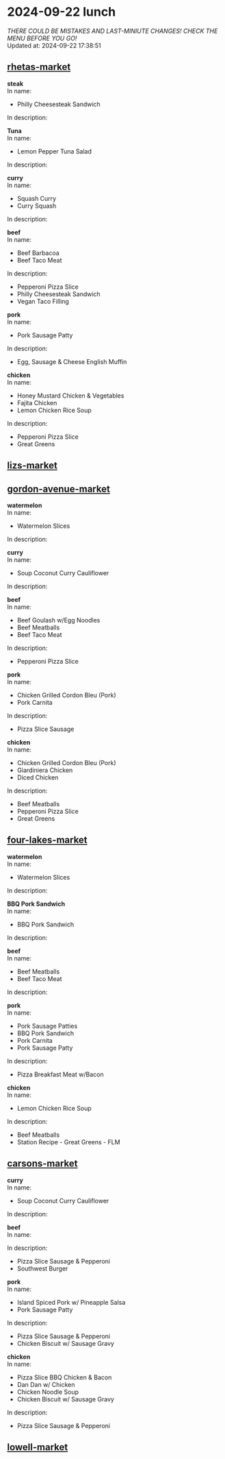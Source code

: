 # 2024-09-22 lunch  
*THERE COULD BE MISTAKES AND LAST-MINIUTE CHANGES! CHECK THE MENU BEFORE YOU GO!*  
Updated at: 2024-09-22 17:38:51  
## [rhetas-market](https://wisc-housingdining.nutrislice.com/menu/rhetas-market/lunch/2024-09-22)  
**steak**  
In name:   
 - Philly Cheesesteak Sandwich  
  
In description:   
  
**Tuna**  
In name:   
 - Lemon Pepper Tuna Salad  
  
In description:   
  
**curry**  
In name:   
 - Squash Curry  
 - Curry Squash  
  
In description:   
  
**beef**  
In name:   
 - Beef Barbacoa  
 - Beef Taco Meat  
  
In description:   
 - Pepperoni Pizza Slice  
 - Philly Cheesesteak Sandwich  
 - Vegan Taco Filling  
  
**pork**  
In name:   
 - Pork Sausage Patty  
  
In description:   
 - Egg, Sausage & Cheese English Muffin  
  
**chicken**  
In name:   
 - Honey Mustard Chicken & Vegetables  
 - Fajita Chicken  
 - Lemon Chicken Rice Soup  
  
In description:   
 - Pepperoni Pizza Slice  
 - Great Greens  
  
## [lizs-market](https://wisc-housingdining.nutrislice.com/menu/lizs-market/lunch/2024-09-22)  
## [gordon-avenue-market](https://wisc-housingdining.nutrislice.com/menu/gordon-avenue-market/lunch/2024-09-22)  
**watermelon**  
In name:   
 - Watermelon Slices  
  
In description:   
  
**curry**  
In name:   
 - Soup Coconut Curry Cauliflower  
  
In description:   
  
**beef**  
In name:   
 - Beef Goulash w/Egg Noodles  
 - Beef Meatballs  
 - Beef Taco Meat  
  
In description:   
 - Pepperoni Pizza Slice  
  
**pork**  
In name:   
 - Chicken Grilled Cordon Bleu (Pork)  
 - Pork Carnita  
  
In description:   
 - Pizza Slice Sausage  
  
**chicken**  
In name:   
 - Chicken Grilled Cordon Bleu (Pork)  
 - Giardiniera Chicken  
 - Diced Chicken  
  
In description:   
 - Beef Meatballs  
 - Pepperoni Pizza Slice  
 - Great Greens  
  
## [four-lakes-market](https://wisc-housingdining.nutrislice.com/menu/four-lakes-market/lunch/2024-09-22)  
**watermelon**  
In name:   
 - Watermelon Slices  
  
In description:   
  
**BBQ Pork Sandwich**  
In name:   
 - BBQ Pork Sandwich  
  
In description:   
  
**beef**  
In name:   
 - Beef Meatballs  
 - Beef Taco Meat  
  
In description:   
  
**pork**  
In name:   
 - Pork Sausage Patties  
 - BBQ Pork Sandwich  
 - Pork Carnita  
 - Pork Sausage Patty  
  
In description:   
 - Pizza Breakfast Meat w/Bacon  
  
**chicken**  
In name:   
 - Lemon Chicken Rice Soup  
  
In description:   
 - Beef Meatballs  
 - Station Recipe - Great Greens - FLM  
  
## [carsons-market](https://wisc-housingdining.nutrislice.com/menu/carsons-market/lunch/2024-09-22)  
**curry**  
In name:   
 - Soup Coconut Curry Cauliflower  
  
In description:   
  
**beef**  
In name:   
  
In description:   
 - Pizza Slice Sausage & Pepperoni  
 - Southwest Burger  
  
**pork**  
In name:   
 - Island Spiced Pork w/ Pineapple Salsa  
 - Pork Sausage Patty  
  
In description:   
 - Pizza Slice Sausage & Pepperoni  
 - Chicken Biscuit w/ Sausage Gravy  
  
**chicken**  
In name:   
 - Pizza Slice BBQ Chicken & Bacon  
 - Dan Dan w/ Chicken  
 - Chicken Noodle Soup  
 - Chicken Biscuit w/ Sausage Gravy  
  
In description:   
 - Pizza Slice Sausage & Pepperoni  
  
## [lowell-market](https://wisc-housingdining.nutrislice.com/menu/lowell-market/lunch/2024-09-22)  
  
